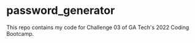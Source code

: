 # password_generator
This repo contains my code for Challenge 03 of GA Tech's 2022 Coding Bootcamp.
